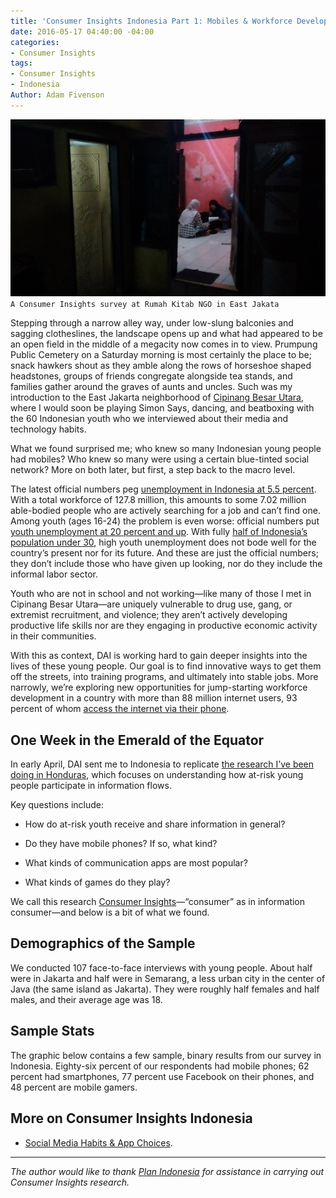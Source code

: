 ```yaml
---
title: 'Consumer Insights Indonesia Part 1: Mobiles & Workforce Development'
date: 2016-05-17 04:40:00 -04:00
categories:
- Consumer Insights
tags:
- Consumer Insights
- Indonesia
Author: Adam Fivenson
---
```


![IMG_20160402_104101258.jpg](/uploads/IMG_20160402_104101258.jpg)
`A Consumer Insights survey at Rumah Kitab NGO in East Jakata`

Stepping through a narrow alley way, under low-slung balconies and sagging clotheslines, the landscape opens up and what had appeared to be an open field in the middle of a megacity now comes in to view. Prumpung Public Cemetery on a Saturday morning is most certainly the place to be; snack hawkers shout as they amble along the rows of horseshoe shaped headstones, groups of friends congregate alongside tea stands, and families gather around the graves of aunts and uncles. Such was my introduction to the East Jakarta neighborhood of [Cipinang Besar Utara](https://goo.gl/maps/goZzRo6ZXWq), where I would soon be playing Simon Says, dancing, and beatboxing with the 60 Indonesian youth who we interviewed about their media and technology habits.

<!--more-->

What we found surprised me; who knew so many Indonesian young people had mobiles? Who knew so many were using a certain blue-tinted social network? More on both later, but first, a step back to the macro level.

The latest official numbers peg [unemployment in Indonesia at 5.5 percent](http://jakartaglobe.beritasatu.com/business/indonesias-unemployment-rate-drops-many-leave-workforce/). With a total workforce of 127.8 million, this amounts to some 7.02 million able-bodied people who are actively searching for a job and can’t find one. Among youth (ages 16-24) the problem is even worse: official numbers put [youth unemployment at 20 percent and up](http://data.worldbank.org/indicator/SL.UEM.1524.MA.ZS). With fully [half of Indonesia’s population under 30](http://theconversation.com/jobless-youth-raise-risk-of-indonesias-demographic-bonus-turning-into-disaster-50402), high youth unemployment does not bode well for the country’s present nor for its future. And these are just the official numbers; they don’t include those who have given up looking, nor do they include the informal labor sector.

Youth who are not in school and not working—like many of those I met in Cipinang Besar Utara—are uniquely vulnerable to drug use, gang, or extremist recruitment, and violence; they aren’t actively developing productive life skills nor are they engaging in productive economic activity in their communities.

With this as context, DAI is working hard to gain deeper insights into the lives of these young people. Our goal is to find innovative ways to get them off the streets, into training programs, and ultimately into stable jobs. More narrowly, we’re exploring new opportunities for jump-starting workforce development in a country with more than 88 million internet users, 93 percent of whom [access the internet via their phone](https://www.digitalnewsasia.com/more-90-users-indonesia-access-net-their-smartphone-gfk).

<!--more-->

## One Week in the Emerald of the Equator

In early April, DAI sent me to Indonesia to replicate [the research I’ve been doing in Honduras](dai-global-digital.com/honduras-consumer-insights.html), which focuses on understanding how at-risk young people participate in information flows.

Key questions include:

* How do at-risk youth receive and share information in general?

* Do they have mobile phones? If so, what kind?

* What kinds of communication apps are most popular? 

* What kinds of games do they play?

We call this research [Consumer Insights](http://dai-global-digital.com/tags/?tag=consumer-insights)—“consumer” as in information consumer—and below is a bit of what we found.

## Demographics of the Sample

We conducted 107 face-to-face interviews with young people. About half were in Jakarta and half were in Semarang, a less urban city in the center of Java (the same island as Jakarta). They were roughly half females and half males, and their average age was 18.

## Sample Stats

The graphic below contains a few sample, binary results from our survey in Indonesia. Eighty-six percent of our respondents had mobile phones; 62 percent had smartphones, 77 percent use Facebook on their phones, and 48 percent are mobile gamers. 

<script id="infogram_0_EsjSOIlrstG2hxRh" title="Indonesia CI: The Basics" src="//e.infogr.am/js/embed.js?9rp" type="text/javascript"></script>

## More on Consumer Insights Indonesia

* [Social Media Habits & App Choices](http://dai-global-digital.com/where-whatsapp-is-just-another-bbm-clone-consumer-insights-indonesia.html).

***

*The author would like to thank [Plan Indonesia](https://plan-international.org/indonesia) for assistance in carrying out Consumer Insights research.*